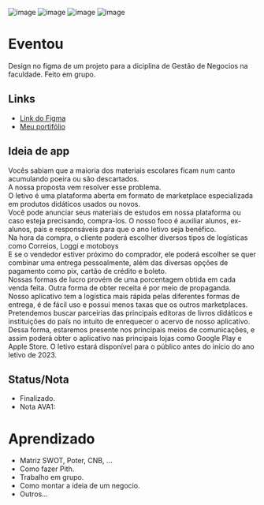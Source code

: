 ![image](https://user-images.githubusercontent.com/88604193/177601063-1475d896-8c37-45c8-8c2b-f1338966dc49.png)
![image](https://user-images.githubusercontent.com/88604193/177601121-939a9568-07d8-4d64-97e0-e21a1ca6f87d.png)
![image](https://user-images.githubusercontent.com/88604193/177601157-f55ca831-0690-4fbd-813c-4e301e9673a7.png)
![image](https://user-images.githubusercontent.com/88604193/177601221-2742e636-0f07-4931-988e-a85875349891.png)
<h1>Eventou</h1>
<p>Design no figma de um projeto para a diciplina de Gestão de Negocios na faculdade. Feito em grupo.</p>
<h2>Links</h2>
<ul>
  <li>
    <a href="https://www.figma.com/file/rHpkm29Hr9zxwJ7aLq850N/Letivo?node-id=0%3A1">Link do Figma</a>
  </li>
  <li>
    <a href="https://sabrinaalves.tk" target="_blank">Meu portifólio</a>
  </li>
</ul>
<h2>Ideia de app</h2>
<p>Vocês sabiam que a maioria dos materiais escolares ficam num canto acumulando poeira ou são descartados. <br>
A nossa proposta vem resolver esse problema. <br>
O letivo é uma plataforma aberta em formato de  marketplace especializada em produtos didáticos usados ou novos. <br>
Você pode anunciar seus materiais de estudos em nossa plataforma ou caso esteja precisando, compra-los. O nosso foco é auxiliar alunos, ex-alunos, pais e responsáveis para que o ano letivo seja benéfico. <br>
Na hora da compra, o cliente poderá escolher diversos tipos de logísticas como Correios, Loggi e motoboys <br>
E se o vendedor estiver próximo do comprador, ele poderá escolher se quer combinar uma entrega pessoalmente, além das diversas opções de pagamento como pix, cartão de crédito e boleto. <br>
Nossas formas de lucro provém de uma porcentagem obtida em cada venda feita. Outra forma de obter receita é por meio de propaganda. <br>
Nosso aplicativo tem a logística mais rápida pelas diferentes formas de entrega, é de fácil uso e possui menos taxas que os outros marketplaces. <br>
Pretendemos buscar parceirias das principais editoras de livros didáticos e instituições do país no intuito de enrequecer o acervo de nosso aplicativo. <br>
Dessa forma, estaremos presente nos principais meios de comunicações, e assim poderá obter o aplicativo nas principais lojas como Google Play e Apple Store.
O letivo estará disponível para o público antes do início do ano letivo de 2023.</p>
<h2>Status/Nota</h2>
<ul>
  <li>Finalizado.</li>
  <li>Nota AVA1: </li>
</ul>
<h1>Aprendizado</h1>
<ul>
  <li>Matriz SWOT, Poter, CNB, ...</li>
  <li>Como fazer Pith.</li>
  <li>Trabalho em grupo.</li>
  <li>Como montar a ideia de um negocio.</li>
  <li>Outros...</li>
</ul>
